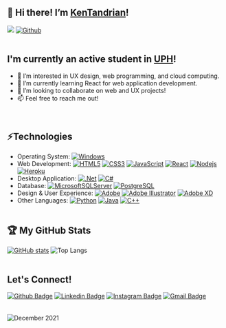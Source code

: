 ## 👋 Hi there! I’m [KenTandrian](https://github.com/KenTandrian)!   
![](https://visitor-badge.laobi.icu/badge?page_id=KenTandrian.KenTandrian)
[![Github](https://img.shields.io/github/followers/KenTandrian?label=Follow&style=social)](https://github.com/KenTandrian)
<br />
<br />
## I'm currently an active student in [UPH](https://uph.edu)!
- 👀 I’m interested in UX design, web programming, and cloud computing.
- 🌱 I’m currently learning React for web application development.
- 💞️ I’m looking to collaborate on web and UX projects!
- 📫 Feel free to reach me out!
<br />
<!---
KenTandrian/KenTandrian is a ✨ special ✨ repository because its `README.md` (this file) appears on your GitHub profile.
You can click the Preview link to take a look at your changes.
--->

## ⚡Technologies
- Operating System: 
[![Windows](https://img.shields.io/badge/Windows-black?style=flat&logo=windows&logoColor=0078D6)]()
- Web Development:
[![HTML5](https://img.shields.io/badge/-HTML5-black?style=flat&logo=html5&logoColor=%23E34F26)](https://github.com/KenTandrian?tab=repositories&language=html)
[![CSS3](https://img.shields.io/badge/-CSS3-black?style=flat&logo=css3&logoColor=%231572B6)](https://github.com/KenTandrian?tab=repositories&language=css)
[![JavaScript](https://img.shields.io/badge/-JavaScript-black?style=flat&logo=javascript)](https://github.com/KenTandrian?tab=repositories&language=javascript)
[![React](https://img.shields.io/badge/-React-black?style=flat&logo=react)](https://github.com/KenTandrian?tab=repositories&language=javascript)
[![Nodejs](https://img.shields.io/badge/-Nodejs-black?style=flat&logo=Node.js)](https://github.com/KenTandrian?tab=repositories&language=javascript)
[![Heroku](https://img.shields.io/badge/-Heroku-black?style=flat-square&logo=heroku&logoColor=%237F5AB6)](https://github.com/KenTandrian?tab=repositories)
- Desktop Application:
[![.Net](https://img.shields.io/badge/.NET-black?style=flat&logo=.net&logoColor=5C2D91)](https://github.com/KenTandrian?tab=repositories&language=c%23)
[![C#](https://img.shields.io/badge/C%23-black.svg?style=flat&logo=c-sharp&logoColor=%23239120)](https://github.com/KenTandrian?tab=repositories&language=c%23)
- Database:
[![MicrosoftSQLServer](https://img.shields.io/badge/Microsoft%20SQL%20Server-black?style=flat&logo=microsoft%20sql%20server&logoColor=CC2927)](https://github.com/KenTandrian?tab=repositories)
[![PostgreSQL](https://img.shields.io/badge/-PostgreSQL-black?style=flat-square&logo=postgresql)](https://github.com/KenTandrian?tab=repositories)
- Design & User Experience:
[![Adobe](https://img.shields.io/badge/Adobe-black.svg?style=flat&logo=adobe&logoColor=%23FF0000)](https://github.com/KenTandrian?tab=repositories)
[![Adobe Illustrator](https://img.shields.io/badge/Adobe%20Illustrator-black.svg?style=flat&logo=adobeillustrator&logoColor=%23FF9A00)](https://github.com/KenTandrian?tab=repositories)
[![Adobe XD](https://img.shields.io/badge/Adobe%20XD-black?style=flat&logo=Adobe%20XD&logoColor=#FF61F6)](https://github.com/KenTandrian?tab=repositories)
- Other Languages:
[![Python](https://img.shields.io/badge/-Python-black?style=flat&logo=Python)](https://github.com/KenTandrian?tab=repositories&language=jupyter-notebook)
[![Java](https://img.shields.io/badge/-Java-black?style=flat&logo=java&logoColor=%23ED8B00)](https://github.com/KenTandrian?tab=repositories)
[![C++](https://img.shields.io/badge/-C%2b%2b-black?style=flat&logo=C%2b%2b&logoColor=%2300599C)](https://github.com/KenTandrian?tab=repositories)
<br /><br />
## 🏆 My GitHub Stats 
[![GitHub stats](https://github-readme-stats.vercel.app/api?username=KenTandrian&show_icons=true&theme=tokyonight&count_private=true&show_icons=true&include_all_commits=true)]()
![Top Langs](https://github-readme-stats.vercel.app/api/top-langs/?username=KenTandrian&theme=tokyonight&hide=TeX&layout=compact)
<br /><br />
## Let's Connect!
[![Github Badge](https://img.shields.io/badge/-GitHub-181717?style=flat-square&logo=GitHub&logoColor=white&link=https://github.com/KenTandrian/)](https://github.com/KenTandrian/)
[![Linkedin Badge](https://img.shields.io/badge/-LinkedIn-blue?style=flat-square&logo=Linkedin&logoColor=white&link=https://www.linkedin.com/in/kenricktandrian/)](https://www.linkedin.com/in/kenricktandrian/)
[![Instagram Badge](https://img.shields.io/badge/-Instagram-purple?style=flat-square&logo=instagram&logoColor=white&link=https://instagram.com/ken_tandrian/)](https://instagram.com/ken_tandrian)
[![Gmail Badge](https://img.shields.io/badge/-Gmail-c14438?style=flat-square&logo=Gmail&logoColor=white&link=mailto:kenricktan11@gmail.com)](mailto:kenricktan11@gmail.com)
<br />
<br />
<br />
![December 2021](https://img.shields.io/github/last-commit/KenTandrian/KenTandrian?label=profile%20updated&style=flat-square)
